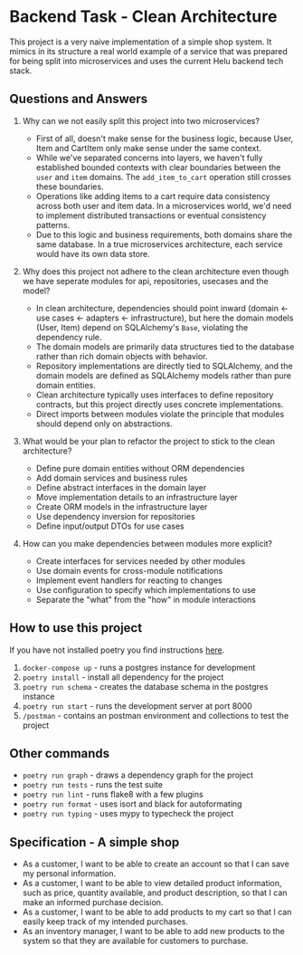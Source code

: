 # Backend Task - Clean Architecture

This project is a very naive implementation of a simple shop system. It mimics in its structure a real world example of a service that was prepared for being split into microservices and uses the current Helu backend tech stack.

## Questions and Answers

1. Why can we not easily split this project into two microservices?
	- First of all, doesn't make sense for the business logic, because User, Item and CartItem only make sense under the same context.
	- While we've separated concerns into layers, we haven't fully established bounded contexts with clear boundaries between the `user` and `item` domains. The `add_item_to_cart` operation still crosses these boundaries.
	- Operations like adding items to a cart require data consistency across both user and item data. In a microservices world, we'd need to implement distributed transactions or eventual consistency patterns.
	- Due to this logic and business requirements, both domains share the same database. In a true microservices architecture, each service would have its own data store.	

2. Why does this project not adhere to the clean architecture even though we have seperate modules for api, repositories, usecases and the model?
	 - In clean architecture, dependencies should point inward (domain ← use cases ← adapters ← infrastructure), but here the domain models (User, Item) depend on SQLAlchemy's `Base`, violating the dependency rule.
	- The domain models are primarily data structures tied to the database rather than rich domain objects with behavior.
	- Repository implementations are directly tied to SQLAlchemy, and the domain models are defined as SQLAlchemy models rather than pure domain entities.
	- Clean architecture typically uses interfaces to define repository contracts, but this project directly uses concrete implementations.
	- Direct imports between modules violate the principle that modules should depend only on abstractions.
	
3. What would be your plan to refactor the project to stick to the clean architecture?
	- Define pure domain entities without ORM dependencies
	- Add domain services and business rules
	- Define abstract interfaces in the domain layer
	- Move implementation details to an infrastructure layer
	- Create ORM models in the infrastructure layer
	- Use dependency inversion for repositories
	- Define input/output DTOs for use cases

4. How can you make dependencies between modules more explicit?
	- Create interfaces for services needed by other modules
	- Use domain events for cross-module notifications
	- Implement event handlers for reacting to changes
	- Use configuration to specify which implementations to use
	- Separate the "what" from the "how" in module interactions

## How to use this project

If you have not installed poetry you find instructions [here](https://python-poetry.org/).

1. `docker-compose up` - runs a postgres instance for development
2. `poetry install` - install all dependency for the project
3. `poetry run schema` - creates the database schema in the postgres instance
4. `poetry run start` - runs the development server at port 8000
5. `/postman` - contains an postman environment and collections to test the project

## Other commands

* `poetry run graph` - draws a dependency graph for the project
* `poetry run tests` - runs the test suite
* `poetry run lint` - runs flake8 with a few plugins
* `poetry run format` - uses isort and black for autoformating
* `poetry run typing` - uses mypy to typecheck the project

## Specification - A simple shop

* As a customer, I want to be able to create an account so that I can save my personal information.
* As a customer, I want to be able to view detailed product information, such as price, quantity available, and product description, so that I can make an informed purchase decision.
* As a customer, I want to be able to add products to my cart so that I can easily keep track of my intended purchases.
* As an inventory manager, I want to be able to add new products to the system so that they are available for customers to purchase.